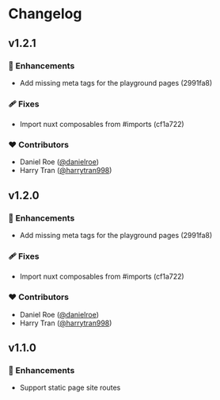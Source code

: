 # Changelog


## v1.2.1


### 🚀 Enhancements

- Add missing meta tags for the playground pages (2991fa8)

### 🩹 Fixes

- Import nuxt composables from #imports (cf1a722)

### ❤️  Contributors

- Daniel Roe ([@danielroe](http://github.com/danielroe))
- Harry Tran ([@harrytran998](http://github.com/harrytran998))

## v1.2.0


### 🚀 Enhancements

- Add missing meta tags for the playground pages (2991fa8)

### 🩹 Fixes

- Import nuxt composables from #imports (cf1a722)

### ❤️  Contributors

- Daniel Roe ([@danielroe](http://github.com/danielroe))
- Harry Tran ([@harrytran998](http://github.com/harrytran998))

## v1.1.0


### 🚀 Enhancements

- Support static page site routes
